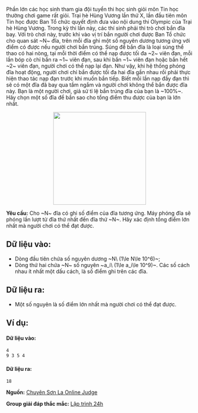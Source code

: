 Phần lớn các học sinh tham gia đội tuyển thi học sinh giỏi môn Tin học thường chơi game rất giỏi. Trại hè Hùng Vương lần thứ X, lần đầu tiên môn Tin học được Ban Tổ chức quyết định đưa vào nội dung thi Olympic của Trại hè Hùng Vương. Trong kỳ thi lần này, các thí sinh phải thi trò chơi bắn đĩa bay. Với trò chơi này, trước khi vào vị trí bắn người chơi được Ban Tổ chức cho quan sát ~N~ đĩa, trên mỗi đĩa ghi một số nguyên dương tương ứng với điểm có được nếu người chơi bắn trúng. Súng để bắn đĩa là loại súng thể thao có hai nòng, tại mỗi thời điểm có thể nạp được tối đa ~2~ viên đạn, mỗi lần bóp cò chỉ bắn ra ~1~ viên đạn, sau khi bắn ~1~ viên đạn hoặc bắn hết ~2~ viên đạn, người chơi có thể nạp lại đạn. Như vậy, khi hệ thống phóng đĩa hoạt động, người chơi chỉ bắn được tối đa hai đĩa gần nhau rồi phải thực hiện thao tác nạp đạn trước khi muốn bắn tiếp. Biết mỗi lần nạp đầy đạn thì sẽ có một đĩa đã bay qua tầm ngắm và người chơi không thể bắn được đĩa này.
Bạn là một người chơi, giả sử tỉ lệ bắn trúng đĩa của bạn là ~100\%~. Hãy chọn một số đĩa để bắn sao cho tổng điểm thu được của bạn là lớn nhất.
<center><img src="/images/problems/254/GAME.png" width="250px" /></center>

**Yêu cầu:** Cho ~N~ đĩa có ghi số điểm của đĩa tương ứng. Máy phóng đĩa sẽ phóng lần lượt từ đĩa thứ nhất đến đĩa thứ ~N~. Hãy xác định tổng điểm lớn nhất mà người chơi có thể đạt được.

## Dữ liệu vào:
- Dòng đầu tiên chứa số nguyên dương ~N\ (1\le N\le 10^6)~;
- Dòng thứ hai chứa ~N~ số nguyên ~a_i\ (1\le a_i\le 10^9)~. Các số cách nhau ít nhất một dấu cách, là số điểm ghi trên các đĩa.

## Dữ liệu ra:
- Một số nguyên là số điểm lớn nhất mà người chơi có thể đạt được.

## Ví dụ:
#### Dữ liệu vào:
```
4
9 3 5 4
```

#### Dữ liệu ra:
```
18
```
**Nguồn:** [Chuyên Sơn La Online Judge](http://csloj.ddns.net/)

**Group giải đáp thắc mắc:** [Lập trình 24h](https://www.facebook.com/groups/1386904321519984)